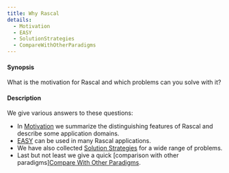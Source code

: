 ```yaml
---
title: Why Rascal
details:
  - Motivation
  - EASY
  - SolutionStrategies
  - CompareWithOtherParadigms
---
```


#### Synopsis

What is the motivation for Rascal and which problems can you solve with it?

#### Description

We give various answers to these questions:

* In [Motivation](/docs//WhyRascal/Motivation) we summarize the distinguishing features of Rascal 
  and describe some application domains.
* [EASY](/docs//WhyRascal/EASY) can be used in many Rascal applications.
* We have also collected [Solution Strategies](/docs//WhyRascal/SolutionStrategies) for a wide range of problems.
* Last but not least we give a quick [comparison with other paradigms][Compare With Other Paradigms](/docs//WhyRascal/CompareWithOtherParadigms).

